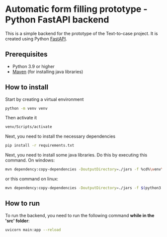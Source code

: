 # Automatic form filling prototype - Python FastAPI backend
This is a simple backend for the prototype of the Text-to-case project. It is created using Python [FastAPI](https://fastapi.tiangolo.com/).

## Prerequisites
- Python 3.9 or higher 
- [Maven](https://maven.apache.org/) (for installing java libraries)

## How to install

Start by creating a virtual environment
```bash	
python -m venv venv
```
Then activate it
```bash
venv/Scripts/activate
```

Next, you need to install the necessary dependencies
```bash
pip install -r requirements.txt
```

Next, you need to install some java libraries. Do this by executing this command.
On windows:
```bash	
mvn dependency:copy-dependencies -DoutputDirectory=./jars -f %cd%\venv\Lib\site-packages\sutime\pom.xml
```	
or this command on linux:
```bash
mvn dependency:copy-dependencies -DoutputDirectory=./jars -f $(python3 -c 'import importlib; import pathlib; print(pathlib.Path(importlib.util.find_spec("sutime").origin).parent / "pom.xml")')
```

## How to run

To run the backend, you need to run the following command **while in the 'src' folder**:
```bash
uvicorn main:app --reload
```
